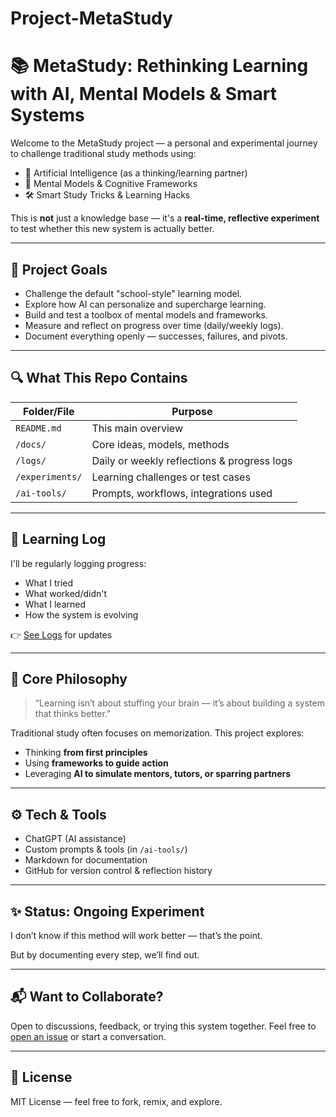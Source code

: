 # Project-MetaStudy

# 📚 MetaStudy: Rethinking Learning with AI, Mental Models & Smart Systems

Welcome to the MetaStudy project — a personal and experimental journey to challenge traditional study methods using:
- 🤖 Artificial Intelligence (as a thinking/learning partner)
- 🧠 Mental Models & Cognitive Frameworks
- 🛠️ Smart Study Tricks & Learning Hacks

This is **not** just a knowledge base — it's a **real-time, reflective experiment** to test whether this new system is actually better.

---

## 🧭 Project Goals

- Challenge the default "school-style" learning model.
- Explore how AI can personalize and supercharge learning.
- Build and test a toolbox of mental models and frameworks.
- Measure and reflect on progress over time (daily/weekly logs).
- Document everything openly — successes, failures, and pivots.

---

## 🔍 What This Repo Contains

| Folder/File      | Purpose |
|------------------|---------|
| `README.md`      | This main overview |
| `/docs/`         | Core ideas, models, methods |
| `/logs/`         | Daily or weekly reflections & progress logs |
| `/experiments/`  | Learning challenges or test cases |
| `/ai-tools/`     | Prompts, workflows, integrations used |

---

## 📅 Learning Log

I'll be regularly logging progress:
- What I tried
- What worked/didn't
- What I learned
- How the system is evolving

👉 [See Logs](./logs/) for updates

---

## 📐 Core Philosophy

> “Learning isn’t about stuffing your brain — it’s about building a system that thinks better.”

Traditional study often focuses on memorization. This project explores:
- Thinking **from first principles**
- Using **frameworks to guide action**
- Leveraging **AI to simulate mentors, tutors, or sparring partners**

---

## ⚙️ Tech & Tools

- ChatGPT (AI assistance)
- Custom prompts & tools (in `/ai-tools/`)
- Markdown for documentation
- GitHub for version control & reflection history

---

## ✨ Status: Ongoing Experiment

I don’t know if this method will work better — that’s the point.

But by documenting every step, we’ll find out.

---

## 📬 Want to Collaborate?

Open to discussions, feedback, or trying this system together. Feel free to [open an issue](https://github.com/YOUR_USERNAME/YOUR_REPO/issues) or start a conversation.

---

## 📄 License

MIT License — feel free to fork, remix, and explore.
